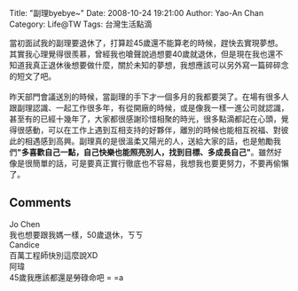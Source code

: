 Title: "副理byebye~"
Date: 2008-10-24 19:21:00
Author: Yao-An Chan
Category: Life@TW
Tags: 台灣生活點滴


<div class='post'>
當初面試我的副理要退休了，打算趁45歲還不能算老的時候，趕快去實現夢想。其實我心理覺得很羨慕，曾經我也嗆聲說過想要40歲就退休，但是現在我也還不知道我真正退休後想要做什麼，關於未知的夢想，我想應該可以另外寫一篇碎碎念的短文了吧。<br /><br />昨天部門會議送別的時候，當副理的手下才一個多月的我都要哭了。在場有很多人跟副理認識、一起工作很多年，有從開廠的時候，或是像我一樣一進公司就認識，甚至有的已經十幾年了，大家都很感謝珍惜相聚的時光，很多點滴都記在心頭，覺得很感動，可以在工作上遇到互相支持的好夥伴，離別的時候也能相互祝福、對彼此的相遇感到高興。副理真的是很溫柔又陽光的人，送給大家的話，也是勉勵我們<span style="font-weight: bold;">"多喜歡自己一點，自己快樂也能照亮別人，找到目標、多成長自己"</span>。雖然好像是很簡單的話，可是要真正實行徹底也不容易，我想我也要更努力，不要再偷懶了。</div>
<h2>Comments</h2>
<div class='comments'>
<div class='comment'>
<div class='author'>Jo Chen</div>
<div class='content'>
我也想要跟我媽一樣，50歲退休，ㄎㄎ</div>
</div>
<div class='comment'>
<div class='author'>Candice</div>
<div class='content'>
百萬工程師快別這麼說XD</div>
</div>
<div class='comment'>
<div class='author'>阿瑋</div>
<div class='content'>
45歲我應該都還是勞碌命吧 = =a</div>
</div>
</div>
